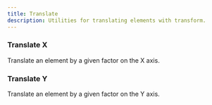 ```yaml
---
title: Translate
description: Utilities for translating elements with transform.
---
```

<table-utility prefix="translate" property="translate" class="mb-lg">
  <template #value="{ value }">
    transform: translate({{ value }});
  </template>
</table-utility>

<table-utility prefix="-translate" property="translate" class="mb-lg">
  <template #value="{ value }">
    transform: translate(-{{ value }});
  </template>
</table-utility>

### Translate X
Translate an element by a given factor on the X axis.

<table-utility prefix="translate-x" property="translate" class="mb-lg">
  <template #value="{ value }">
      transform: translateX({{ value }});
  </template>
</table-utility>

<table-utility prefix="-translate-x" property="translate" class="mb-lg">
  <template #value="{ value }">
      transform: translateX(-{{ value }});
  </template>
</table-utility>

### Translate Y
Translate an element by a given factor on the Y axis.

<table-utility prefix="translate-y" property="translate">
    <template #value="{ value }">
      transform: translateY({{ value }});
  </template>
</table-utility>

<table-utility prefix="-translate-y" property="translate">
    <template #value="{ value }">
      transform: translateY(-{{ value }});
  </template>
</table-utility>